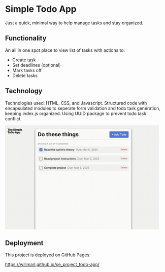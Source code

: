 # Simple Todo App

Just a quick, minimal way to help manage tasks and stay organized.

## Functionality

An all in one spot place to view list of tasks with actions to:

- Create task
- Set deadlines (optional)
- Mark tasks off
- Delete tasks

## Technology

Technologies used: HTML, CSS, and Javascript. Structured code with encapsulated modules to seperate form validation and todo task generation, keeping index.js organized. Using UUID package to prevent todo task conflict.

<img src="screenshots/demo.gif" width="500px" alt="gif demostration of webpage">

## Deployment

This project is deployed on GitHub Pages:

https://willmarl.github.io/se_project_todo-app/
